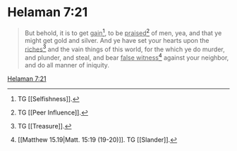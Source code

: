 # Helaman 7:21

> But behold, it is to get <u>gain</u>[^a], to be <u>praised</u>[^b] of men, yea, and that ye might get gold and silver. And ye have set your hearts upon the <u>riches</u>[^c] and the vain things of this world, for the which ye do murder, and plunder, and steal, and bear <u>false witness</u>[^d] against your neighbor, and do all manner of iniquity.

[Helaman 7:21](https://www.churchofjesuschrist.org/study/scriptures/bofm/hel/7?lang=eng&id=p21#p21)


[^a]: TG [[Selfishness]].
[^b]: TG [[Peer Influence]].
[^c]: TG [[Treasure]].
[^d]: [[Matthew 15.19|Matt. 15:19 (19-20)]]. TG [[Slander]].
